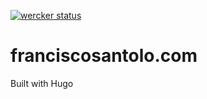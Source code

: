 [![wercker status](https://app.wercker.com/status/7fd802d86554637bcde949a4b61915db/s/master "wercker status")](https://app.wercker.com/project/byKey/7fd802d86554637bcde949a4b61915db)
# franciscosantolo.com

Built with Hugo
